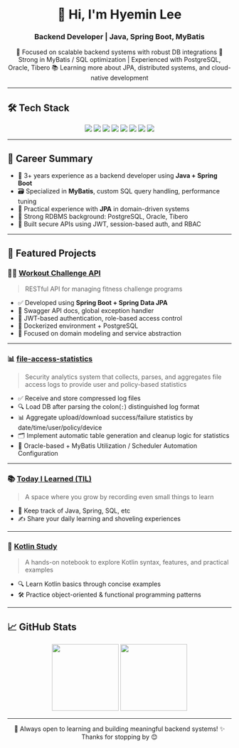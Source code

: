 <h1 align="center">👋 Hi, I'm Hyemin Lee</h1>
<h3 align="center">Backend Developer | Java, Spring Boot, MyBatis</h3>

<p align="center">
📌 Focused on scalable backend systems with robust DB integrations  
💬 Strong in MyBatis / SQL optimization | Experienced with PostgreSQL, Oracle, Tibero  
📚 Learning more about JPA, distributed systems, and cloud-native development
</p>

---

## 🛠 Tech Stack

<div align="center">
  <img src="https://img.shields.io/badge/Java-007396?style=for-the-badge&logo=java&logoColor=white"/>
  <img src="https://img.shields.io/badge/SpringBoot-6DB33F?style=for-the-badge&logo=spring-boot&logoColor=white"/>
  <img src="https://img.shields.io/badge/MyBatis-DB1F29?style=for-the-badge&logoColor=white"/>
  <img src="https://img.shields.io/badge/JPA-59666C?style=for-the-badge&logo=hibernate&logoColor=white"/>
  <img src="https://img.shields.io/badge/PostgreSQL-4169E1?style=for-the-badge&logo=postgresql&logoColor=white"/>
  <img src="https://img.shields.io/badge/Oracle-F80000?style=for-the-badge&logo=oracle&logoColor=white"/>
  <img src="https://img.shields.io/badge/Tibero-3D3C3A?style=for-the-badge&logoColor=white"/>
  <img src="https://img.shields.io/badge/Docker-2496ED?style=for-the-badge&logo=docker&logoColor=white"/>
</div>

---

## 💼 Career Summary

- 💼 3+ years experience as a backend developer using **Java + Spring Boot**
- 🗃 Specialized in **MyBatis**, custom SQL query handling, performance tuning
- 🧪 Practical experience with **JPA** in domain-driven systems
- 🧠 Strong RDBMS background: PostgreSQL, Oracle, Tibero
- 🔐 Built secure APIs using JWT, session-based auth, and RBAC

---

## 🚀 Featured Projects

### 🧘‍♀️ [Workout Challenge API](https://github.com/hyemin-lee24/workout-challenge-api)
> RESTful API for managing fitness challenge programs  
- ✅ Developed using **Spring Boot + Spring Data JPA**
- 🧩 Swagger API docs, global exception handler
- 🔐 JWT-based authentication, role-based access control
- 🐳 Dockerized environment + PostgreSQL
- 🧪 Focused on domain modeling and service abstraction

---

### 📊 [file-access-statistics](https://github.com/hyemin-lee24/file-access-statistics)
> Security analytics system that collects, parses, and aggregates file access logs to provide user and policy-based statistics
- ✅ Receive and store compressed log files
- 🔍 Load DB after parsing the colon(`:`) distinguished log format
- 📊 Aggregate upload/download success/failure statistics by date/time/user/policy/device
- 🗂️ Implement automatic table generation and cleanup logic for statistics
- 🧵 Oracle-based + MyBatis Utilization / Scheduler Automation Configuration

---


### 📚 [Today I Learned (TIL)](https://github.com/hyemin-lee24/TIL)
> A space where you grow by recording even small things to learn  
- 🌱 Keep track of Java, Spring, SQL, etc
- ✍️ Share your daily learning and shoveling experiences

---

### 🧪 [Kotlin Study](https://github.com/hyemin-lee24/kotlin-study)
> A hands-on notebook to explore Kotlin syntax, features, and practical examples

- 🔍 Learn Kotlin basics through concise examples
- 🛠️ Practice object-oriented & functional programming patterns

---

## 📈 GitHub Stats

<div align="center">
  <img src="https://github-readme-stats.vercel.app/api?username=hyemin-lee24&show_icons=true&theme=tokyonight&cachebuster=1" height="150"/>
  <img src="https://github-readme-stats.vercel.app/api/top-langs/?username=hyemin-lee24&layout=compact&theme=tokyonight&cachebuster=1" height="150"/>
</div>

---

<p align="center">
📌 Always open to learning and building meaningful backend systems!  
✨ Thanks for stopping by 😊
</p>
